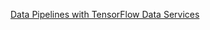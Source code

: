 [Data Pipelines with TensorFlow Data Services](https://www.coursera.org/learn/data-pipelines-tensorflow)
